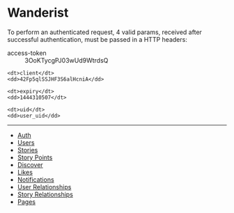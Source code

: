 # Wanderist

To perform an authenticated request, 4 valid params, received after successful authentication, must be passed in a HTTP headers:

<dl>
    <dt>access-token</dt>
    <dd>3OoKTycgPJ03wUd9WtrdsQ</dd>

    <dt>client</dt>
    <dd>42Fp5qlSSJHF3S6alHcniA</dd>

    <dt>expiry</dt>
    <dd>1444310507</dt>

    <dt>uid</dt>
    <dd>user_uid</dd>
</dl>

---

- [Auth](api/auth.md)
- [Users](api/users.md)
- [Stories](api/stories.md)
- [Story Points](api/story_points.md)
- [Discover](api/discover.md)
- [Likes](api/likes.md)
- [Notifications](api/notifications.md)
- [User Relationships](api/user_relationships.md)
- [Story Relationships](api/story_relationships.md)
- [Pages](api/pages.md)
